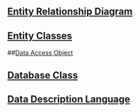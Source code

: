 ## [Entity Relationship Diagram](erd.md)

## [Entity Classes](https://github.com/ddc-java-13/top-tag/tree/main/app/src/main/java/edu/cnm/deepdive/toptag/model/entity)

##[Data Access Object](https://github.com/ddc-java-13/top-tag/tree/main/app/src/main/java/edu/cnm/deepdive/toptag/model/dao)

## [Database Class](https://github.com/ddc-java-13/top-tag/tree/main/app/src/main/java/edu/cnm/deepdive/toptag/service)

## [Data Description Language](https://github.com/ddc-java-13/top-tag/tree/main/docs/sql)

